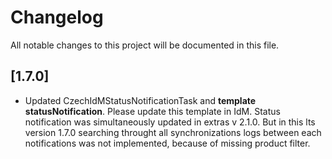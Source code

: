 # Changelog
All notable changes to this project will be documented in this file.

## [1.7.0]
-  Updated CzechIdMStatusNotificationTask and **template statusNotification**. Please update this template in IdM. Status notification was simultaneously updated in extras v 2.1.0. But in this lts version 1.7.0 searching throught all synchronizations logs between each notifications was not implemented, because of missing product filter.
